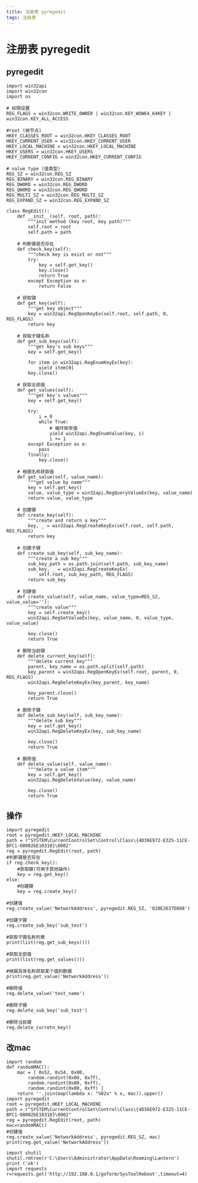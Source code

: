 ```yaml
---
title: 注册表 pyregedit
tags: 注册表
---
```

# 注册表 pyregedit
## pyregedit
    import win32api
    import win32con
    import os

    # 权限设置
    REG_FLAGS = win32con.WRITE_OWNER | win32con.KEY_WOW64_64KEY | win32con.KEY_ALL_ACCESS

    #root (根节点)
    HKEY_CLASSES_ROOT = win32con.HKEY_CLASSES_ROOT
    HKEY_CURRENT_USER = win32con.HKEY_CURRENT_USER
    HKEY_LOCAL_MACHINE = win32con.HKEY_LOCAL_MACHINE
    HKEY_USERS = win32con.HKEY_USERS
    HKEY_CURRENT_CONFIG = win32con.HKEY_CURRENT_CONFIG

    # value type (值类型)
    REG_SZ = win32con.REG_SZ
    REG_BINARY = win32con.REG_BINARY
    REG_DWORD = win32con.REG_DWORD
    REG_QWORD = win32con.REG_QWORD
    REG_MULTI_SZ = win32con.REG_MULTI_SZ
    REG_EXPAND_SZ = win32con.REG_EXPAND_SZ

    class RegEdit():
        def __init__(self, root, path):
            """init method (key root, key path)"""
            self.root = root
            self.path = path

        # 判断键是否存在
        def check_key(self):
            """check key is exist or not"""
            try:
                key = self.get_key()
                key.close()
                return True
            except Exception as e:
                return False

        # 获取键
        def get_key(self):
            """get key object"""
            key = win32api.RegOpenKeyEx(self.root, self.path, 0, REG_FLAGS)
            return key

        # 获取子键名称
        def get_sub_keys(self):
            """get key's sub keys"""
            key = self.get_key()

            for item in win32api.RegEnumKeyEx(key):
                yield item[0]
            key.close()

        # 获取全部值
        def get_values(self):
            """get key's values"""
            key = self.get_key()

            try:
                i = 0
                while True:
                    # 循环枚举值
                    yield win32api.RegEnumValue(key, i)
                    i += 1
            except Exception as e:
                pass
            finally:
                key.close()

        # 根据名称获取值
        def get_value(self, value_name):
            """get value by name"""
            key = self.get_key()
            value, value_type = win32api.RegQueryValueEx(key, value_name)
            return value, value_type

        # 创建键
        def create_key(self):
            """create and return a key"""
            key, _ = win32api.RegCreateKeyEx(self.root, self.path, REG_FLAGS)
            return key

        # 创建子键
        def create_sub_key(self, sub_key_name):
            """create a sub key"""
            sub_key_path = os.path.join(self.path, sub_key_name)
            sub_key, _ = win32api.RegCreateKeyEx(
                self.root, sub_key_path, REG_FLAGS)
            return sub_key

        # 创建值
        def create_value(self, value_name, value_type=REG_SZ, value_value=''):
            """create value"""
            key = self.create_key()
            win32api.RegSetValueEx(key, value_name, 0, value_type, value_value)

            key.close()
            return True

        # 删除当前键
        def delete_current_key(self):
            """delete current key"""
            parent, key_name = os.path.split(self.path)
            key_parent = win32api.RegOpenKeyEx(self.root, parent, 0, REG_FLAGS)
            win32api.RegDeleteKeyEx(key_parent, key_name)

            key_parent.close()
            return True

        # 删除子键
        def delete_sub_key(self, sub_key_name):
            """delete sub key"""
            key = self.get_key()
            win32api.RegDeleteKeyEx(key, sub_key_name)

            key.close()
            return True

        # 删除值
        def delete_value(self, value_name):
            """delete a value item"""
            key = self.get_key()
            win32api.RegDeleteValue(key, value_name)

            key.close()
            return True
## 操作
    import pyregedit
    root = pyregedit.HKEY_LOCAL_MACHINE
    path = r"SYSTEM\CurrentControlSet\Control\Class\{4D36E972-E325-11CE-BFC1-08002bE10318}\0002"
    reg = pyregedit.RegEdit(root, path)
    #判断键是否存在
    if reg.check_key():
        #获取键(可用于其他操作)
        key = reg.get_key()
    else:
        #创建键
        key = reg.create_key()

    #创建值
    reg.create_value('NetworkAddress', pyregedit.REG_SZ, '020E2637D888')

    #创建子键
    reg.create_sub_key('sub_test')

    #获取子键名称列表
    print(list(reg.get_sub_keys()))

    #获取全部值
    print(list(reg.get_values()))

    #根据具体名称获取某个值的数据
    print(reg.get_value('NetworkAddress'))

    #删除值
    reg.delete_value('test_name')

    #删除子键
    reg.delete_sub_key('sub_test')

    #删除当前键
    reg.delete_curretn_key()

## 改mac
    import random
    def randomMAC():
        mac = [ 0x52, 0x54, 0x00,
            random.randint(0x00, 0x7f),
            random.randint(0x00, 0xff),
            random.randint(0x00, 0xff) ]
        return ''.join(map(lambda x: "%02x" % x, mac)).upper()
    import pyregedit
    root = pyregedit.HKEY_LOCAL_MACHINE
    path = r"SYSTEM\CurrentControlSet\Control\Class\{4D36E972-E325-11CE-BFC1-08002bE10318}\0002"
    reg = pyregedit.RegEdit(root, path)
    mac=randomMAC()
    #创建值
    reg.create_value('NetworkAddress', pyregedit.REG_SZ, mac)
    print(reg.get_value('NetworkAddress'))

    import shutil
    shutil.rmtree(r'C:\Users\Administrator\AppData\Roaming\Lantern')
    print ('ok')
    import requests
    r=requests.get('http://192.168.0.1/goform/SysToolReboot',timeout=4)